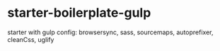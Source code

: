 # starter-boilerplate-gulp

starter with gulp config: browsersync, sass, sourcemaps, autoprefixer, cleanCss, uglify
